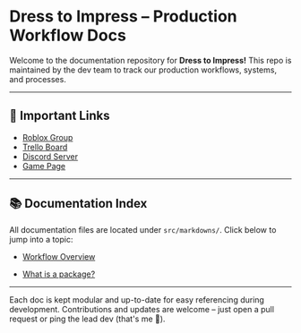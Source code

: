# Dress to Impress – Production Workflow Docs

Welcome to the documentation repository for **Dress to Impress!** This repo is maintained by the dev team to track our production workflows, systems, and processes.

---

## 🔗 Important Links

- [Roblox Group](https://www.roblox.com/communities/17264167/Dress-To-Impress-Group)  
- [Trello Board](https://trello.com/b/aQlasn36/project-managment)  
- [Discord Server](https://discord.gg/...)  
- [Game Page](https://www.roblox.com/games/15101393044/EASTER-Dress-To-Impress)  

---

## 📚 Documentation Index

All documentation files are located under `src/markdowns/`. Click below to jump into a topic:

- [Workflow Overview](src/markdown/Workflow.md)
<!-- Add more files below as they are created -->
- [What is a package?](src/markdowns/Package.md)

---

Each doc is kept modular and up-to-date for easy referencing during development. Contributions and updates are welcome – just open a pull request or ping the lead dev (that's me 👋).
